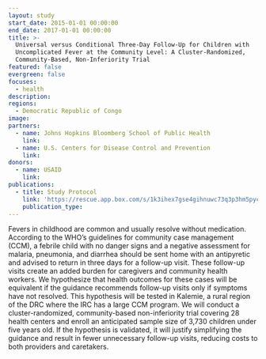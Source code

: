 ```yaml
---
layout: study
start_date: 2015-01-01 00:00:00
end_date: 2017-01-01 00:00:00
title: >-
  Universal versus Conditional Three-Day Follow-Up for Children with
  Uncomplicated Fever at the Community Level: A Cluster-Randomized,
  Community-Based, Non-Inferiority Trial
featured: false
evergreen: false
focuses:
  - health
description:
regions:
  - Democratic Republic of Congo
image:
partners:
  - name: Johns Hopkins Bloomberg School of Public Health
    link:
  - name: U.S. Centers for Disease Control and Prevention
    link:
donors:
  - name: USAID
    link:
publications:
  - title: Study Protocol
    link: 'https://rescue.app.box.com/s/1k3ihex7gse4gihnuwc73q3p3hm5pyco'
    publication_type:
---
```


Fevers in childhood are common and usually resolve without medication. According to the WHO’s guidelines for community case management (CCM), a febrile child with no danger signs and a negative assessment for malaria, pneumonia, and diarrhea should be sent home with an antipyretic and advised to return in three days for a follow-up visit. These follow-up visits create an added burden for caregivers and community health workers. We hypothesize that health outcomes for these cases will be equivalent if the guidance recommends follow-up visits only if symptoms have not resolved. This hypothesis will be tested in Kalemie, a rural region of the DRC where the IRC has a large CCM program. We will conduct a cluster-randomized, community-based non-inferiority trial covering 28 health centers and enroll an anticipated sample size of 3,730 children under five years old. If the hypothesis is validated, it will justify simplifying the guidance and result in fewer unnecessary follow-up visits, reducing costs to both providers and caretakers.